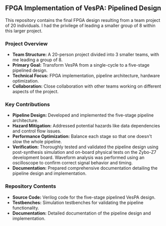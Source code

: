 ## FPGA Implementation of VesPA: Pipelined Design

This repository contains the final FPGA design resulting from a team project of 20 individuals. I had the privilege of leading a smaller group of 8 within this larger project.

### Project Overview

- **Team Structure:** A 20-person project divided into 3 smaller teams, with me leading a group of 8.
- **Primary Goal:** Transform VesPA from a single-cycle to a five-stage pipelined design.
- **Technical Focus:** FPGA implementation, pipeline architecture, hardware optimization.
- **Collaboration:** Close collaboration with other teams working on different aspects of the project.

### Key Contributions

- **Pipeline Design:** Developed and implemented the five-stage pipeline architecture.
- **Hazard Mitigation:** Addressed potential hazards like data dependencies and control flow issues.
- **Performance Optimization:** Balance each stage so that one doesn't slow the whole pipeline.
- **Verification:** Thoroughly tested and validated the pipeline design using post-synthesis simulation and on-board physical tests on the Zybo-Z7 development board. Waveform analysis was performed using an oscilloscope to confirm correct signal behavior and timing.
- **Documentation:** Prepared comprehensive documentation detailing the pipeline design and implementation.

### Repository Contents

- **Source Code:** Verilog code for the five-stage pipelined VesPA design.
- **Testbenches:** Simulation testbenches for validating the pipeline functionality.
- **Documentation:** Detailed documentation of the pipeline design and implementation.
